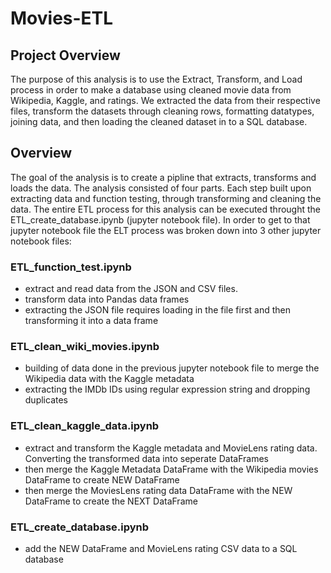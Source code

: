 # Movies-ETL

## Project Overview

The purpose of this analysis is to use the Extract, Transform, and Load process in order to make a database using cleaned movie data from Wikipedia, Kaggle, and ratings. We extracted the data from their respective files, transform the datasets through cleaning rows, formatting datatypes, joining data, and then loading the cleaned dataset in to a SQL database.

## Overview

The goal of the analysis is to create a pipline that extracts, transforms and loads the data. The analysis consisted of four parts. Each step built upon extracting data and function testing, through transforming and cleaning the data. The entire ETL process for this analysis can be executed throught the ETL_create_database.ipynb (jupyter notebook file). In order to get to that jupyter notebook file the ELT process was broken down into 3 other jupyter notebook files:

### ETL_function_test.ipynb
- extract and read data from the JSON and CSV files.
- transform data into Pandas data frames
- extracting the JSON file requires loading in the file first and then transforming it into a data frame

### ETL_clean_wiki_movies.ipynb
- building of data done in the previous jupyter notebook file to merge the Wikipedia data with the Kaggle metadata
- extracting the IMDb IDs using regular expression string and dropping duplicates

### ETL_clean_kaggle_data.ipynb
- extract and transform the Kaggle metadata and MovieLens rating data. Converting the transformed data into seperate DataFrames
- then merge the Kaggle Metadata DataFrame with the Wikipedia movies DataFrame to create NEW DataFrame
- then merge the MoviesLens rating data DataFrame with the NEW DataFrame to create the NEXT DataFrame

### ETL_create_database.ipynb
- add the NEW DataFrame and MovieLens rating CSV data to a SQL database
